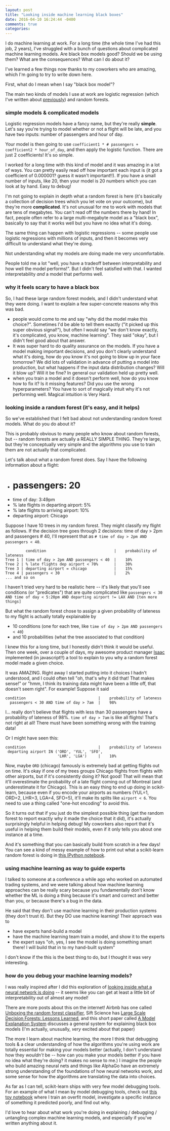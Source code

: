 ```yaml
---
layout: post
title: "Looking inside machine learning black boxes"
date: 2016-04-10 16:24:44 -0400
comments: true
categories: 
---
```


I do machine learning at work. For a long time (the whole time I've had this job, 2 years), I've struggled with a bunch of questions about complicated machine learning models. Are black box models good? Should we be using them? What are the consequences? What can I do about it?

I've learned a few things now thanks to my coworkers who are amazing, which I'm going to try to write down here.

First, what do I mean when I say "black box model"?

The main two kinds of models I use at work are logistic regression (which I've written about [previously](/blog/2014/11/17/fun-with-machine-learning-logistic-regression/)) and random forests.

### simple models & complicated models

Logistic regression models have a fancy name, but they're really **simple**. Let's say you're trying to model whether or not a flight will be late, and you have two inputs: number of passengers and hour of day. 

Your model is then going to use `coefficient1 * # passengers + coefficient2 * hour_of_day`, and then apply the logistic function. There are just 2 coefficients! It's so simple.

I worked for a long time with this kind of model and it was amazing in a lot of ways. You can pretty easily read off how important each input is (it got a coefficient of 0.000001? guess it wasn't important!!). If you have a small number of inputs, like 20, then your model is 20 numbers which you can look at by hand. Easy to debug!

I'm not going to explain in depth what a random forest is here (it's basically a collection of decision trees which you let vote on your outcome), but they're more **complicated**. It's not unusual for me to work with models that are tens of megabytes. You can't read off the numbers there by hand! In fact, people often refer to a large multi-megabyte model as a "black box", basically to say that it works well but you have no idea what it's doing.

The same thing can happen with logistic regressions -- some people use logistic regressions with millions of inputs, and then it becomes very difficult to understand what they're doing.

Not understanding what my models are doing made me very uncomfortable.

People told me a lot "well, you have a tradeoff between interpretability and how well the model performs!". But I didn't feel satisfied with that. I wanted interpretability *and* a model that performs well.

### why it feels scary to have a black box

So, I had these large random forest models, and I didn't understand what they were doing. I want to explain a few super-concrete reasons why this was bad.

* people would come to me and say "why did the model make this choice?". Sometimes I'd be able to tell them exactly ("it picked up this super obvious signal!"), but often I would say "we don't know exactly, it's complicated, you know, machine learning". They said "okay", but I didn't feel good about that answer.
* It was super hard to do quality assurance on the models. If you have a model making important decisions, and you don't clearly understand what it's doing, how do you know it's not going to blow up in your face tomorrow? We did lots of validation in advance of putting a model into production, but what happens if the input data distribution changes? Will it blow up? Will it be fine? In general our validation held up pretty well.
* when you train a model and it doesn't perform well, how do you know how to fix it? Is it missing features? Did you use the wrong hyperparameters? You have to sort of magically intuit why it's not performing well. Magical intuition is Very Hard.

### looking inside a random forest (it's easy, and it helps)

So we've established that I felt bad about not understanding random forest models. What do you do about it?

This is probably obvious to many people who know about random forests, but -- random forests are actually a REALLY SIMPLE THING. They're large, but they're conceptually very simple and the algorithms you use to train them are not actually that complicated.

Let's talk about what a random forest does. Say I have the following information about a flight:

* # passengers: 20
* time of day: 3:49pm
* % late flights in departing airport: 5%
* % late flights to arriving airport: 10%
* departing airport: Chicago

Suppose I have 10 trees in my random forest. They might classify my flight as follows. If the decision tree goes through 2 decisions: time of day > 2pm and passengers # 40, I'll represent that as `# time of day > 2pm AND passengers < 40`.

```
         condition                              |    probability of lateness
Tree 1 | time of day > 2pm AND passengers < 40  |    10%
Tree 2 | % late flights dep airport < 70%       |    30%
Tree 3 | departing airport = chicago            |    15%
Tree 4 | passengers < 30                        |    2%
... and so on
```

I haven't tried very hard to be realistic here -- it's likely that you'll see conditions (or "predicates") that are quite complicated like `passengers < 30 AND time of day < 5:20pm AND departing airport != LAX AND [ten more things]`

But what the random forest chose to assign a given probability of lateness to my flight is actually totally explainable by

* 10 conditions (one for each tree, like `time of day > 2pm AND passengers < 40`)
* and 10 probabilities (what the tree associated to that condition)

I knew this for a long time, but I honestly didn't think it would be useful. Then one week, over a couple of days, my awesome product manager [Isaac](https://twitter.com/isaach) implemented (in javascript!!) a tool to explain to you why a random forest model made a given choice.

It was AMAZING. Right away I started putting into it choices I hadn't understood, and I could often tell "oh, that's why it did that! That makes sense!" or "hmm, I think its training data might have been a little off, that doesn't seem right". For example! Suppose it said

```
condition                                |    probability of lateness
  passengers < 30 AND time of day > 7am  |    98%
```

I... really don't believe that flights with less than 30 passengers have a probability of lateness of 98%. `time of day > 7am` is like all flights! That's not right at all! There must have been something wrong with the training data!

Or I might have seen this:

```
condition                                |    probability of lateness
 departing airport IN ('ORD', 'YUL', 'SFO',
                       'LHR', 'LGA')     |    10%
```

Now, maybe `ORD` (chicago) famously is extremely bad at getting flights out on time. It's okay if one of my trees groups Chicago flights from flights with other airports, but if it's consistently doing it? Not good! That will mean that it'll overestimate the probability of a late flight coming out of Montreal (and underestimate it for Chicago). This is an easy thing to end up doing in scikit-learn, because even if you encode your airports as numbers (YUL=1, ORD=2, LHR=3, LGA=4, SFO=5), it'll make its splits like `airport < 6`. You need to use a thing called "one-hot encoding" to avoid this.

So it turns out that if you just do the simplest possible thing (get the random forest to report exactly why it made the choice that it did), it's actually surprisingly helpful in helping debug! My coworkers also report that it's useful in helping them build their models, even if it only tells you about one instance at a time.

And it's something that you can basically build from scratch in a few days! You can see a kind of messy example of how to print out what a scikit-learn random forest is doing in [this IPython notebook](https://github.com/jvns/forestspy/blob/afea31e545d8a8818ef502f68a5fe8bc48c1c43c/inspecting%20random%20forest%20models.ipynb).

### using machine learning as way to guide experts

I talked to someone at a conference a while ago who worked on automated trading systems, and we were talking about how machine learning approaches can be really scary because you fundamentally don't know whether the ML is doing a thing because it's smart and correct and better than you, or because there's a bug in the data.

He said that they don't use machine learning in their production systems (they don't trust it). But they DO use machine learning! Their approach was to

* have experts hand-build a model
* have the machine learning team train a model, and show it to the experts
* the expert says "oh, yes, I see the model is doing something smart there! I will build that in to my hand-built system"

I don't know if the this is the best thing to do, but I thought it was very interesting.

### how do you debug your machine learning models?

I was really inspired after I did this exploration of [looking inside what a neural network is doing](https://codewords.recurse.com/issues/five/why-do-neural-networks-think-a-panda-is-a-vulture) -- it seems like you can get at least a little bit of interpretability out of almost any model!

There are more posts about this on the internet! Airbnb has one called [Unboxing the random forest classifier](http://nerds.airbnb.com/unboxing-the-random-forest-classifier/), Sift Science has [Large Scale Decision Forests: Lessons Learned](http://blog.siftscience.com/blog/2015/large-scale-decision-forests-lessons-learned), and this short paper called [A Model Explanation System](http://www.blackboxworkshop.org/pdf/Turner2015_MES.pdf) discusses a general system for explaining black box models (I'm actually, unusually, *very* excited about that paper)

The more I learn about machine learning, the more I think that debugging tools & a clear understanding of how the algorithms you're using work are totally essential for making your models better (actually, I don't understand how they *wouldn't* be -- how can you make your models better if you have no idea what they're doing? it makes no sense to me.) I imagine the people who build amazing neural nets and things like AlphaGo have an extremely strong understanding of the foundations of how neural networks work, and some sense for how the algorithms are translating the data into choices.

As far as I can tell, scikit-learn ships with very few model debugging tools. For an example of what I mean by model debugging tools, check out [this toy notebook](https://github.com/jvns/forestspy/blob/afea31e545d8a8818ef502f68a5fe8bc48c1c43c/inspecting%20random%20forest%20models.ipynb) where I train an overfit model, investigate a specific instance of something it predicted poorly, and find out why.

I'd love to hear about what work you're doing in explaining / debugging / untangling complex machine learning models, and especially if you've written anything about it.